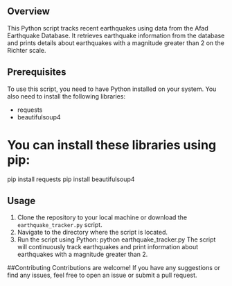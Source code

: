 ## Overview
 This Python script tracks recent earthquakes using data from the Afad Earthquake Database.
 It retrieves earthquake information from the database and prints details about earthquakes
 with a magnitude greater than 2 on the Richter scale.

## Prerequisites
 To use this script, you need to have Python installed on your system. You also need to
install the following libraries:
 - requests
 - beautifulsoup4

# You can install these libraries using pip:
 pip install requests
 pip install beautifulsoup4

## Usage
 1. Clone the repository to your local machine or download the `earthquake_tracker.py` script.
 2. Navigate to the directory where the script is located.
 3. Run the script using Python:
 python earthquake_tracker.py
 The script will continuously track earthquakes and print information about earthquakes
 with a magnitude greater than 2.

 ##Contributing
 Contributions are welcome! If you have any suggestions or find any issues, feel free to open
 an issue or submit a pull request.
